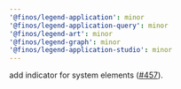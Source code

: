 ```yaml
---
'@finos/legend-application': minor
'@finos/legend-application-query': minor
'@finos/legend-art': minor
'@finos/legend-graph': minor
'@finos/legend-application-studio': minor
---
```


add indicator for system elements ([#457](https://github.com/finos/legend-studio/issues/457)).
